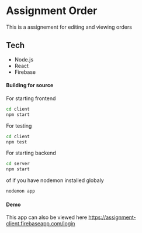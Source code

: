# Assignment Order

This is a assignement for editing and viewing orders

## Tech

- Node.js
- React 
- Firebase

#### Building for source


For starting frontend

```sh
cd client
npm start
```
For testing 
```sh
cd client
npm test
```
For starting backend

```sh
cd server
npm start
```
of if you have nodemon installed globaly


```sh
nodemon app
```

#### Demo
This app can also be viewed here
https://assignment-client.firebaseapp.com/login
